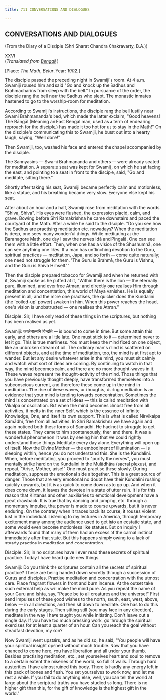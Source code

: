 ```yaml
---
title: 711 CONVERSATIONS AND DIALOGUES

---
```

  

## CONVERSATIONS AND DIALOGUES

(From the Diary of a Disciple (Shri Sharat Chandra Chakravarty, B.A.))

XXVI  
(*Translated from [Bengali](swami_shishya_43e7_26.pdf)* )

\[Place: *The Math*, *Belur*. Year: *1902*.\]

The disciple passed the preceding night in Swamiji's room. At 4 a.m.
Swamiji roused him and said "Go and knock up the Sadhus and
Brahmacharins from sleep with the bell." In pursuance of the order, the
disciple rang the bell near the Sadhus who slept. The monastic inmates
hastened to go to the worship-room for meditation.

According to Swamiji's instructions, the disciple rang the bell lustily
near Swami Brahmananda's bed, which made the latter exclaim, "Good
heavens! The Bāngāl (Meaning an East Bengal man, used as a term of
endearing reproach for the disciple.) has made it too hot for us to stay
in the Math!" On the disciple's communicating this to Swamiji, he burst
out into a hearty laugh, saying, "Well done!"

Then Swamiji, too, washed his face and entered the chapel accompanied by
the disciple.

The Sannyasins — Swami Brahmananda and others — were already seated for
meditation. A separate seat was kept for Swamiji, on which he sat facing
the east, and pointing to a seat in front to the disciple, said, "Go and
meditate, sitting there."

Shortly after taking his seat, Swamiji became perfectly calm and
motionless, like a statue, and his breathing became very slow. Everyone
else kept his seat.

After about an hour and a half, Swamiji rose from meditation with the
words "Shiva, Shiva". His eyes were flushed, the expression placid,
calm, and grave. Bowing before Shri Ramakrishna he came downstairs and
paced the courtyard of the Math. After a while he said to the disciple.
"Do you see how the Sadhus are practising meditation etc. nowadays? When
the meditation is deep, one sees many wonderful things. While meditating
at the Baranagore Math, one day I saw the nerves Idā and Pingalā. One
can see them with a little effort. Then, when one has a vision of the
Shushumnā, one can see anything one likes. If a man has unflinching
devotion to the Guru, spiritual practices — meditation, Japa, and so
forth — come quite naturally; one need not struggle for them. 'The Guru
is Brahmā, the Guru is Vishnu, and the Guru is Shiva Himself.'"

Then the disciple prepared tobacco for Swamiji and when he returned with
it, Swamiji spoke as he puffed at it, "Within there is the lion — the
eternally pure, illumined, and ever free Atman; and directly one
realises Him through meditation and concentration, this world of Maya
vanishes. He is equally present in all; and the more one practises, the
quicker does the Kundalini (the 'coiled-up' power) awaken in him. When
this power reaches the head, one's vision is unobstructed — one realises
the Atman."

Disciple: Sir, I have only read of these things in the scriptures, but
nothing has been realised as yet.

Swamiji: कालेनात्मनि विन्दति — is bound to come in time. But some attain
this early, and others are a little late. One must stick to it —
determined never to let it go. This is true manliness. You must keep the
mind fixed on one object, like an unbroken stream of oil. The ordinary
man's mind is scattered on different objects, and at the time of
meditation, too, the mind is at first apt to wander. But let any desire
whatever arise in the mind, you must sit calmly and watch what sort of
ideas are coming. By continuing to watch in that way, the mind becomes
calm, and there are no more thought-waves in it. These waves represent
the thought-activity of the mind. Those things that you have previously
thought deeply, have transformed themselves into a subconscious current,
and therefore these come up in the mind in meditation. The rise of these
waves, or thoughts, during meditation is an evidence that your mind is
tending towards concentration. Sometimes the mind is concentrated on a
set of ideas — this is called meditation with Vikalpa or oscillation.
But when the mind becomes almost free from all activities, it melts in
the inner Self, which is the essence of infinite Knowledge, One, and
Itself Its own support. This is what is called Nirvikalpa Samādhi, free
from all activities. In Shri Ramakrishna we have again and again noticed
both these forms of Samadhi. He had not to struggle to get these states.
They came to him spontaneously, then and there. It was a wonderful
phenomenon. It was by seeing him that we could rightly understand these
things. Meditate every day alone. Everything will open up of itself. Now
the Divine Mother — the embodiment of illumination — is sleeping within,
hence you do not understand this. She is the Kundalini. When, before
meditating, you proceed to "purify the nerves", you must mentally strike
hard on the Kundalini in the Mulādhāra (sacral plexus), and repeat,
"Arise, Mother, arise!" One must practise these slowly. During
meditation, suppress the emotional side altogether. This is a great
source of danger. Those that are very emotional no doubt have their
Kundalini rushing quickly upwards, but it is as quick to come down as to
go up. And when it does come down, it leaves the devotee in a state of
utter ruin. It is for this reason that Kirtanas and other auxiliaries to
emotional development have a great drawback. It is true that by dancing
and jumping, etc. through a momentary impulse, that power is made to
course upwards, but it is never enduring. On the contrary when it traces
back its course, it rouses violent lust in the individual. Listening to
my lectures in America, through temporary excitement many among the
audience used to get into an ecstatic state, and some would even become
motionless like statues. But on inquiry I afterwards found that many of
them had an excess of the carnal instinct immediately after that state.
But this happens simply owing to a lack of steady practice in meditation
and concentration.

Disciple: Sir, in no scriptures have I ever read these secrets of
spiritual practice. Today I have heard quite new things.

Swamiji: Do you think the scriptures contain all the secrets of
spiritual practice? These are being handed down secretly through a
succession of Gurus and disciples. Practise meditation and concentration
with the utmost care. Place fragrant flowers in front and burn incense.
At the outset take such external help as will make the mind pure. As you
repeat the name of your Guru and Ishta, say, "Peace be to all creatures
and the universe!" First send impulses of these good wishes to the
north, south, east, west, above, below — in all directions, and then sit
down to meditate. One has to do this during the early stages. Then
sitting still (you may face in any direction), meditate in the way I
have taught you while initiating. Don't leave out a single day. If you
have too much pressing work, go through the spiritual exercises for at
least a quarter of an hour. Can you reach the goal without steadfast
devotion, my son?

Now Swamiji went upstairs, and as he did so, he said, "You people will
have your spiritual insight opened without much trouble. Now that you
have chanced to come here, you have liberation and all under your thumb.
Besides practising meditation, etc., set yourselves heart and soul to
remove to a certain extent the miseries of the world, so full of wails.
Through hard austerities I have almost ruined this body. There is hardly
any energy left in this pack of bones and flesh. You set yourselves to
work now, and let me rest a while. If you fail to do anything else,
well, you can tell the world at large about the scriptural truths you
have studied so long. There is no higher gift than this, for the gift of
knowledge is the highest gift in the world."